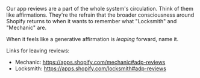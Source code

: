 Our app reviews are a part of the whole system's circulation. Think of them like affirmations. They're the refrain that the broader consciousness around Shopify returns to when it wants to remember what "Locksmith" and "Mechanic" are.

When it feels like a generative affirmation is _leaping_ forward, name it.

Links for leaving reviews:

- Mechanic: https://apps.shopify.com/mechanic#adp-reviews
- Locksmith: https://apps.shopify.com/locksmith#adp-reviews
